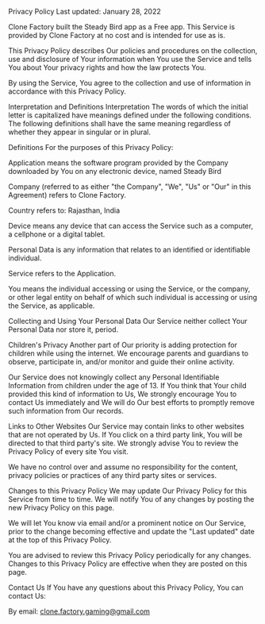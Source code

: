 Privacy Policy
Last updated: January 28, 2022

Clone Factory built the Steady Bird app as a Free app. This Service is provided by Clone Factory at no cost and is intended for use as is.

This Privacy Policy describes Our policies and procedures on the collection, use and disclosure of Your information when You use the Service and tells You about Your privacy rights and how the law protects You.

By using the Service, You agree to the collection and use of information in accordance with this Privacy Policy.

Interpretation and Definitions
Interpretation
The words of which the initial letter is capitalized have meanings defined under the following conditions. The following definitions shall have the same meaning regardless of whether they appear in singular or in plural.

Definitions
For the purposes of this Privacy Policy:

Application means the software program provided by the Company downloaded by You on any electronic device, named Steady Bird

Company (referred to as either "the Company", "We", "Us" or "Our" in this Agreement) refers to Clone Factory.

Country refers to: Rajasthan, India

Device means any device that can access the Service such as a computer, a cellphone or a digital tablet.

Personal Data is any information that relates to an identified or identifiable individual.

Service refers to the Application.

You means the individual accessing or using the Service, or the company, or other legal entity on behalf of which such individual is accessing or using the Service, as applicable.

Collecting and Using Your Personal Data
Our Service neither collect Your Personal Data nor store it, period.

Children's Privacy
Another part of Our priority is adding protection for children while using the internet. We encourage parents and guardians to observe, participate in, and/or monitor and guide their online activity.

Our Service does not knowingly collect any Personal Identifiable Information from children under the age of 13. If You think that Your child provided this kind of information to Us, We strongly encourage You to contact Us immediately and We will do Our best efforts to promptly remove such information from Our records.

Links to Other Websites
Our Service may contain links to other websites that are not operated by Us. If You click on a third party link, You will be directed to that third party's site. We strongly advise You to review the Privacy Policy of every site You visit.

We have no control over and assume no responsibility for the content, privacy policies or practices of any third party sites or services.

Changes to this Privacy Policy
We may update Our Privacy Policy for this Service from time to time. We will notify You of any changes by posting the new Privacy Policy on this page.

We will let You know via email and/or a prominent notice on Our Service, prior to the change becoming effective and update the "Last updated" date at the top of this Privacy Policy.

You are advised to review this Privacy Policy periodically for any changes. Changes to this Privacy Policy are effective when they are posted on this page.

Contact Us
If You have any questions about this Privacy Policy, You can contact Us:

By email: clone.factory.gaming@gmail.com
